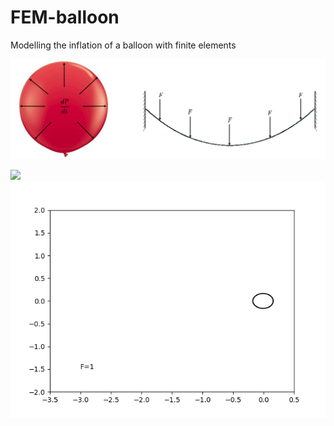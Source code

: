 # FEM-balloon
Modelling the inflation of a balloon with finite elements

![](schematic.PNG)

![](out_line.gif)
![](out_real.gif)
